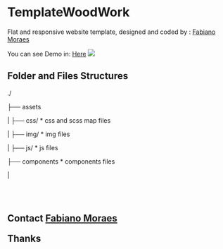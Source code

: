 # TemplateWoodWork
Flat and responsive website template, designed and coded by : <a href="https:www.fabianomoraes.net">Fabiano Moraes</a>


You can see Demo in: <a href="https://www.fabianomoraes.net/template/woodwork/" target="_blank">Here</a>
<img src="https://www.fabianomoraes.net/template/woodwork/perpective01.png">

<h2>Folder and Files Structures</h2>


<p>./</p>
<p>├── assets</p>
<p>|   ├── css/                                * css and scss map files</p>
<p>|   ├── img/                                * img files</p>
<p>|   ├── js/                                 * js files</p>
<p>├── components                              * components files</p>
<p>|</p>

<br />
<br />

<h2>Contact <a href="mailto:masternet.fabiano@gmail.com">Fabiano Moraes</a>

Thanks







